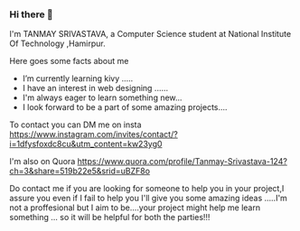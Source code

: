 ### Hi there 👋

<!--
**ktsrivastava29/ktsrivastava29** is a ✨ _special_ ✨ repository because its `README.md` (this file) appears on your GitHub profile.

Here are some ideas to get you started:

- 🔭 I’m currently working on ...
- 🌱 I’m currently learning ...
- 👯 I’m looking to collaborate on ...
- 🤔 I’m looking for help with ...
- 💬 Ask me about ...
- 📫 How to reach me: ...
- 😄 Pronouns: ...
- ⚡ Fun fact: ...
- - I look forward to be a part of amazing projects on Artificial Intelligence....
-->

I'm TANMAY SRIVASTAVA,
a Computer Science student at National Institute Of Technology ,Hamirpur.

Here goes some facts about me
- I’m currently learning kivy ..... 
- I have an interest in web designing ......
- I'm always eager to learn something new...
- I look forward to be a part of some amazing projects....


To contact you can DM me on insta
 https://www.instagram.com/invites/contact/?i=1dfysfoxdc8cu&utm_content=kw23yg0
 
 I'm also on Quora
 https://www.quora.com/profile/Tanmay-Srivastava-124?ch=3&share=519b22e5&srid=uBZF8o
 
 Do contact me if you are looking for someone to help you in your project,I assure you even if I fail to help you I'll give you some amazing ideas
  .....I'm not a proffesional but I aim to be....your project might help me learn something  ... so it will be helpful for both the parties!!! 
